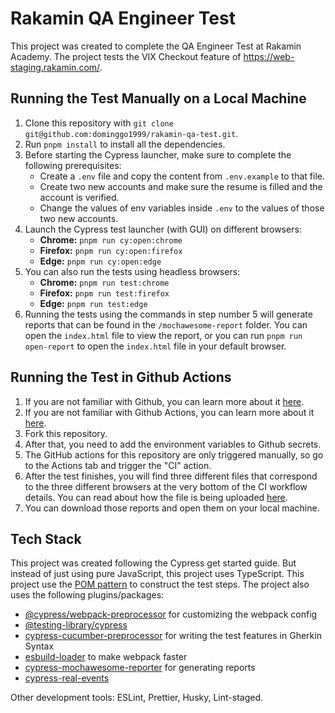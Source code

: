 # Rakamin QA Engineer Test

This project was created to complete the QA Engineer Test at Rakamin Academy. The project tests the VIX Checkout feature of https://web-staging.rakamin.com/.

## Running the Test Manually on a Local Machine

1. Clone this repository with `git clone git@github.com:dominggo1999/rakamin-qa-test.git`.
2. Run `pnpm install` to install all the dependencies.
3. Before starting the Cypress launcher, make sure to complete the following prerequisites:
   - Create a `.env` file and copy the content from `.env.example` to that file.
   - Create two new accounts and make sure the resume is filled and the account is verified.
   - Change the values of env variables inside `.env` to the values of those two new accounts.
4. Launch the Cypress test launcher (with GUI) on different browsers:
   - **Chrome:** `pnpm run cy:open:chrome`
   - **Firefox:** `pnpm run cy:open:firefox`
   - **Edge:** `pnpm run cy:open:edge`
5. You can also run the tests using headless browsers:
   - **Chrome:** `pnpm run test:chrome`
   - **Firefox:** `pnpm run test:firefox`
   - **Edge:** `pnpm run test:edge`
6. Running the tests using the commands in step number 5 will generate reports that can be found in the `/mochawesome-report` folder. You can open the `index.html` file to view the report, or you can run `pnpm run open-report` to open the `index.html` file in your default browser.

## Running the Test in Github Actions

1. If you are not familiar with Github, you can learn more about it [here](https://docs.github.com/en/get-started/quickstart/hello-world).
2. If you are not familiar with Github Actions, you can learn more about it [here](https://github.com/features/actions).
3. Fork this repository.
4. After that, you need to add the environment variables to Github secrets.
5. The GitHub actions for this repository are only triggered manually, so go to the Actions tab and trigger the "CI" action.
6. After the test finishes, you will find three different files that correspond to the three different browsers at the very bottom of the CI workflow details. You can read about how the file is being uploaded [here](https://github.com/actions/upload-artifact).
7. You can download those reports and open them on your local machine.

## Tech Stack

This project was created following the Cypress get started guide. But instead of just using pure JavaScript, this project uses TypeScript. This project use the [POM pattern](https://www.selenium.dev/documentation/test_practices/encouraged/page_object_models/) to construct the test steps. The project also uses the following plugins/packages:

- [@cypress/webpack-preprocessor](https://github.com/cypress-io/cypress-webpack-preprocessor) for customizing the webpack config
- [@testing-library/cypress](https://testing-library.com/docs/cypress-testing-library/intro/)
- [cypress-cucumber-preprocessor](https://github.com/badeball/cypress-cucumber-preprocessor) for writing the test features in Gherkin Syntax
- [esbuild-loader](https://github.com/esbuild-kit/esbuild-loader) to make webpack faster
- [cypress-mochawesome-reporter](https://github.com/LironEr/cypress-mochawesome-reporter) for generating reports
- [cypress-real-events](https://github.com/dmtrKovalenko/cypress-real-events)

Other development tools: ESLint, Prettier, Husky, Lint-staged.
